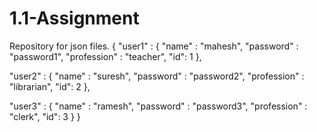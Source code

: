 # 1.1-Assignment
Repository for json files.
{
   "user1" : {
      "name" : "mahesh",
      "password" : "password1",
      "profession" : "teacher",
      "id": 1
   },
   
   "user2" : {
      "name" : "suresh",
      "password" : "password2",
      "profession" : "librarian",
      "id": 2
   },
   
   "user3" : {
      "name" : "ramesh",
      "password" : "password3",
      "profession" : "clerk",
      "id": 3
   }
}
